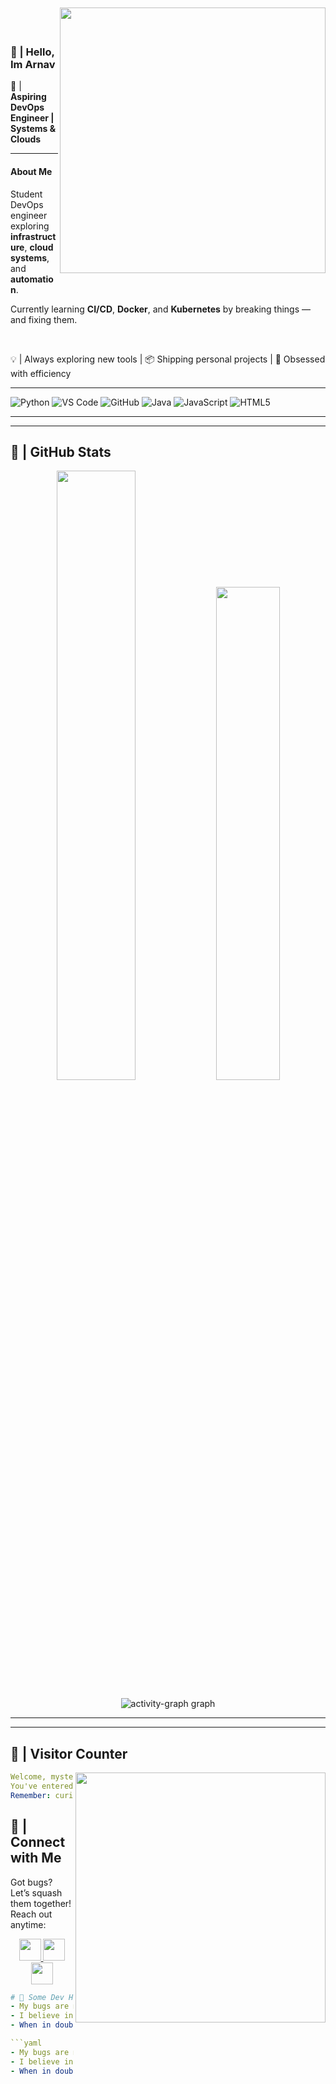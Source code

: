
<a href="https://google.com">
<img align="right" width="425" src="https://lanyard.cnrad.dev/api/1183725902497067051?imgStyle=square&gradient=fa7d09-ff4301-4a4a4a-0d1117&bg=1d1f27" style="position: relative; top: -10mm;"> 
</a>


### 👋 | Hello, Im Arnav 

🚀 | **Aspiring DevOps Engineer | Systems & Clouds**

---

<h4>About Me</h4>

Student DevOps engineer exploring **infrastructure**, **cloud systems**, and **automation**.  

Currently learning **CI/CD**, **Docker**, and **Kubernetes** by breaking things — and fixing them.

<br>

💡 | Always exploring new tools | 📦 Shipping personal projects | 🧠 Obsessed with efficiency

---

![Python](https://img.shields.io/badge/Python-3776AB?style=for-the-badge&logo=python&logoColor=white)
![VS Code](https://img.shields.io/badge/Visual%20Studio%20Code-007ACC?style=for-the-badge&logo=visual-studio-code&logoColor=white)
![GitHub](https://img.shields.io/badge/GitHub-100000?style=for-the-badge&logo=github&logoColor=white)
![Java](https://img.shields.io/badge/Java-ED8B00?style=for-the-badge&logo=openjdk&logoColor=white)
![JavaScript](https://img.shields.io/badge/JavaScript-F7DF1E?style=for-the-badge&logo=javascript&logoColor=black)
![HTML5](https://img.shields.io/badge/HTML5-E34F26?style=for-the-badge&logo=html5&logoColor=white)


---
---
## 🌟 |  **GitHub Stats**
<p align="center"><img width="50%" src="https://github-readme-stats.vercel.app/api?username=ArnavTiwari01&show_icons=true&count_private=true&theme=react&hide_border=true&bg_color=0D1117"/> <img width="45%" src="https://github-readme-stats.vercel.app/api/top-langs/?username=ArnavTiwari01&show_icons=true&count_private=true&theme=react&hide_border=true&bg_color=0D1117&layout=compact"/>
</p>

<div align="center">
  <img src="https://github-readme-activity-graph.vercel.app/graph?username=ArnavTiwari01&bg_color=0d1117&color=ffffff&line=00ffee&point=ababab&area=true&hide_border=true" alt="activity-graph graph"  />
</div>

---
---

## 🧮 |  **Visitor Counter**
<a href="https://google.com"><img align="right" width=400 src="https://count.getloli.com/get/@mArnavTiwari01?theme=rule34"></a>

```yaml
Welcome, mysterious visitor!  
You've entered my digital lair.  
Remember: curiosity comes with its consequences!  
```

## 🤝 | **Connect with Me**

Got bugs? Let’s squash them together! Reach out anytime:

<p align="center">
  <a href="https://www.instagram.com/arnavtiwari077/" target="_blank">
    <img src="https://img.shields.io/badge/Instagram-@arnavtiwari077-E4405F?style=for-the-badge&logo=instagram&logoColor=white" height="35" />
  </a>
  
  <a href="mailto:arnav.15@outlook.com" target="_blank">
    <img src="https://img.shields.io/badge/Outlook-arnav.15@outlook.com-0078D4?style=for-the-badge&logo=microsoft-outlook&logoColor=white" height="35" />
  </a>

  <a href="mailto:arnav.coffee@gmail.com" target="_blank">
    <img src="https://img.shields.io/badge/Gmail-arnav.coffee@gmail.com-D14836?style=for-the-badge&logo=gmail&logoColor=white" height="35" />
  </a>
</p>

```yaml
# 💬 Some Dev Humor
- My bugs are more famous than my commits 🐞
- I believe in the power of caffeine and clean indentation.
- When in doubt: print('It works!')

```yaml
- My bugs are more famous than my commits 🐞
- I believe in the power of caffeine and clean indentation.
- When in doubt: print('It works!')
```
